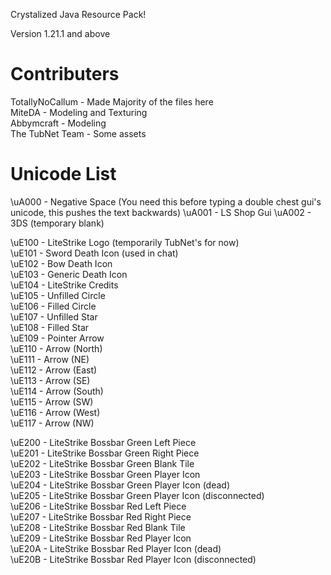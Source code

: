 Crystalized Java Resource Pack!

Version 1.21.1 and above

# Contributers
TotallyNoCallum - Made Majority of the files here<br>
MiteDA - Modeling and Texturing<br>
Abbymcraft - Modeling<br>
The TubNet Team - Some assets<br>

# Unicode List
\uA000 - Negative Space (You need this before typing a double chest gui's unicode, this pushes the text backwards)
\uA001 - LS Shop Gui
\uA002 - 3DS (temporary blank)

\uE100 - LiteStrike Logo (temporarily TubNet's for now) <br>
\uE101 - Sword Death Icon (used in chat) <br>
\uE102 - Bow Death Icon <br>
\uE103 - Generic Death Icon <br>
\uE104 - LiteStrike Credits <br>
\uE105 - Unfilled Circle <br>
\uE106 - Filled Circle <br>
\uE107 - Unfilled Star <br>
\uE108 - Filled Star <br>
\uE109 - Pointer Arrow <br>
\uE110 - Arrow (North) <br>
\uE111 - Arrow (NE) <br>
\uE112 - Arrow (East) <br>
\uE113 - Arrow (SE) <br>
\uE114 - Arrow (South) <br>
\uE115 - Arrow (SW) <br>
\uE116 - Arrow (West) <br>
\uE117 - Arrow (NW) <br>

\uE200 - LiteStrike Bossbar Green Left Piece <br>
\uE201 - LiteStrike Bossbar Green Right Piece <br>
\uE202 - LiteStrike Bossbar Green Blank Tile <br>
\uE203 - LiteStrike Bossbar Green Player Icon <br>
\uE204 - LiteStrike Bossbar Green Player Icon (dead) <br>
\uE205 - LiteStrike Bossbar Green Player Icon (disconnected) <br>
\uE206 - LiteStrike Bossbar Red Left Piece <br>
\uE207 - LiteStrike Bossbar Red Right Piece <br>
\uE208 - LiteStrike Bossbar Red Blank Tile <br>
\uE209 - LiteStrike Bossbar Red Player Icon <br>
\uE20A - LiteStrike Bossbar Red Player Icon (dead) <br>
\uE20B - LiteStrike Bossbar Red Player Icon (disconnected) <br>